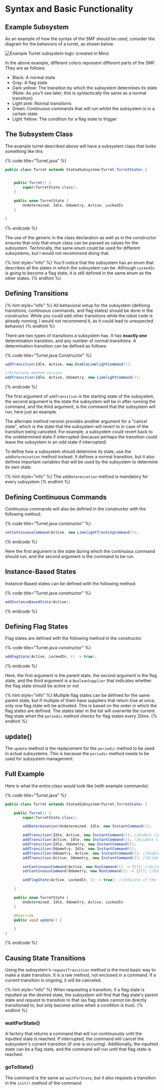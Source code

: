 # Syntax and Basic Functionality

## Example Subsystem

As an example of how the syntax of the SMF should be used, consider the diagram for the behaviors of a turret, as shown below.

![Example Turret subsystem logic (created in Miro)](<.gitbook/assets/22O Logic - Frame 2.jpg>)

In the above example, different colors represent different parts of the SMF. They are as follows:

* Black: A normal state
* Gray: A flag state
* Dark yellow: The transition by which the subsystem determines its state (Note: As you'll see later, this is syntactically the same as a normal transition)
* Light pink: Normal transitions
* Green: Continuous commands that will run whilst the subsystem is in a certain state
* Light Yellow: The condition for a flag state to trigger

## The Subsystem Class

The example turret described above will have a subsystem class that looks something like this

{% code title="Turret.java" %}
```java
public class Turret extends StatedSubsystem<Turret.TurretState> {


    public Turret() {
        super(TurretState.class);
    }
    
    public enum TurretState {
        Undetermined, Idle, Odometry, Active, LockedIn
    }

}
```
{% endcode %}

The use of the generic in the class declaration as well as in the constructor ensures that only that enum class can be passed as values for the subsystem. Technically, the same enum could be used for different subsystems, but I would not recommend doing that.

{% hint style="info" %}
You'll notice that the subsystem has an enum that describes all the states in which the subsystem can be. Although `LockedIn` is going to become a flag state, it is still defined in the same enum as the other states.
{% endhint %}

## Defining Transitions

{% hint style="info" %}
All behavioral setup for the subsystem (defining transitions, continuous commands, and flag states) should be done in the constructor. While you could add other transitions while the robot code is already running, I would not recommend it, as it could lead to unexpected behavior)
{% endhint %}

There are two types of transitions a subsystem has. It has **exactly one** determination transition, and any number of normal transitions. A determination transition can be defined as follows:

{% code title="Turret.java Constructor" %}
```java
addTransition(Idle, Active, new EnableLimelightCommand());

//Alternate method version
addTransition(Idle, Active, Odometry, new LimelightCommand());
```
{% endcode %}

The first argument of `addTransition` is the starting state of the subsystem, the second argument is the state the subsystem will be in after running the command, and the third argument, is the command that the subsystem will run, here just an example.

The alternate method version provides another argument for a "cancel state", which is the state that the subsystem will revert to in case of the transition being canceled. For example, a subsystem could revert back to the undetermined state if interrupted (because perhaps the transition could leave the subsystem in an odd state if interrupted)

To define how a subsystem should determine its state, use the `addDetermination` method instead. It defines a normal transition, but it also defines important variables that will be used by the subsystem to determine its own state.

{% hint style="info" %}
The `addDetermination` method is mandatory for every subsystem
{% endhint %}

## Defining Continuous Commands

Continuous commands will also be defined in the constructor with the following method:

{% code title="Turret.java constructor" %}
```java
setContinuousCommand(Active, new LimelightTrackingCommand());
```
{% endcode %}

Here the first argument is the state during which the continuous command should run, and the second argument is the command to be run.

## Instance-Based States

Instance-Based states can be defined with the following method:

{% code title="Turret.java constructor" %}
```java
addInstanceBasedState(Active);
```
{% endcode %}

## Defining Flag States

Flag states are defined with the following method in the constructor.

{% code title="Turret.java constructor" %}
```java
addFagState(Active, LockedIn, () -> true);
```
{% endcode %}

Here, the first argument is the parent state, the second argument is the flag state, and the third argument is a `BooleanSupplier` that indicates whether the flag state should be active or not

{% hint style="info" %}
Multiple flag states can be defined for the same parent state, but if multiple of them have suppliers that return true at once, only one flag state will be activated. This is based on the order in which the flag states are defined. The states later in the list will overwrite the current flag state when the `periodic` method checks for flag states every 20ms.
{% endhint %}

## update()

The `update` method is the replacement for the `periodic` method to be used in actual subsystems. This is because the `periodic` method needs to be used for subsystem management.

## Full Example

Here is what the entire class would look like (with example commands):

{% code title="Turret.java" %}
```java
public class Turret extends StatedSubsystem<Turret.TurretState> {

    public Turret() {
        super(TurretState.class);

        addDetermination(Undetermined, Idle, new InstantCommand());

        addTransition(Idle, Active, new InstantCommand()); //Enable limelight
        addTransition(Active, Idle, new InstantCommand()); //Disable limelight
        addTransition(Idle, Odometry, new InstantCommand());
        addTransition(Odometry, Idle, new InstantCommand());
        addTransition(Odometry, Active, new InstantCommand()); //Enable limelight
        addTransition(Active, Odometry, new InstantCommand()); //Disable limelight

        setContinuousCommand(Active, new RunCommand(() -> {})); //Actively track with limelight
        setContinuousCommand(Odometry, new RunCommand(() -> {})); //Enable odometry

        addFlagState(Active, LockedIn, () -> true); //Indicate if the turret is locked in

    }

    public enum TurretState {
        Undetermined, Idle, Odometry, Active, LockedIn
    }

    @Override
    public void update() {

    }
}
```
{% endcode %}

## Causing State Transitions

Using the subsystem's `requestTransition` method is the most basic way to make a state transition. It is a raw method, not enclosed in a command. If a current transition is ongoing, it will be canceled.

{% hint style="info" %}
When requesting a transition, if a flag state is inputted as the desired state, the subsystem will find that flag state's parent state and request to transition to that (as flag states cannot be directly transitioned to, but only become active when a condition is true).
{% endhint %}

### waitForState()

A factory that returns a command that will run continuously until the inputted state is reached. If interrupted, the command will cancel the subsystem's current transition (if one is occuring). Additionally, the inputted state can be a flag state, and the command will run until that flag state is reached.

### goToState()

The command is the same as `waitForState`, but it also requests a transition in the `init()` method of the command

